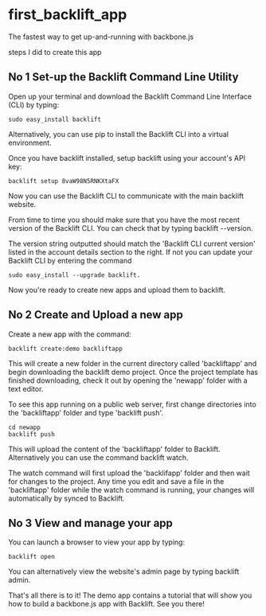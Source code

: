 first_backlift_app
==================

The fastest way to get up-and-running with backbone.js


steps I did to create this app


## No 1 Set-up the Backlift Command Line Utility

Open up your terminal and download the Backlift Command Line Interface (CLI) by typing:
```
sudo easy_install backlift
```
Alternatively, you can use pip to install the Backlift CLI into a virtual environment.

Once you have backlift installed, setup backlift using your account's API key:

```
backlift setup 8vaW98N5RNKXtaFX 
```
Now you can use the Backlift CLI to communicate with the main backlift website.

From time to time you should make sure that you have the most recent version of the Backlift CLI. You can check that by typing backlift --version.

The version string outputted should match the 'Backlift CLI current version' listed in the account details section to the right. If not you can update your Backlift CLI by entering the command 
```
sudo easy_install --upgrade backlift.
```
Now you're ready to create new apps and upload them to backlift.


## No 2 Create and Upload a new app

Create a new app with the command:
```
backlift create:demo backliftapp
```
This will create a new folder in the current directory called 'backliftapp' and begin downloading the backlift demo project. Once the project template has finished downloading, check it out by opening the 'newapp' folder with a text editor.

To see this app running on a public web server, first change directories into the 'backliftapp' folder and type 'backlift push'.
```
cd newapp
backlift push
```
This will upload the content of the 'backliftapp' folder to Backlift. Alternatively you can use the command backlift watch.

The watch command will first upload the 'backlifapp' folder and then wait for changes to the project. Any time you edit and save a file in the 'backliftapp' folder while the watch command is running, your changes will automatically by synced to Backlift.

## No 3 View and manage your app

You can launch a browser to view your app by typing:
```
backlift open
```
You can alternatively view the website's admin page by typing backlift admin.

That's all there is to it! The demo app contains a tutorial that will show you how to build a backbone.js app with Backlift. See you there!

